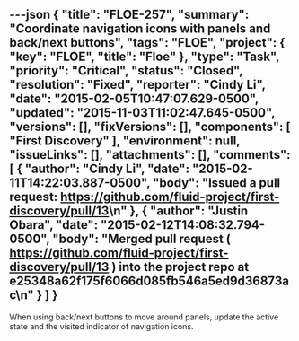 ---json
{
  "title": "FLOE-257",
  "summary": "Coordinate navigation icons with panels and back/next buttons",
  "tags": "FLOE",
  "project": {
    "key": "FLOE",
    "title": "Floe"
  },
  "type": "Task",
  "priority": "Critical",
  "status": "Closed",
  "resolution": "Fixed",
  "reporter": "Cindy Li",
  "date": "2015-02-05T10:47:07.629-0500",
  "updated": "2015-11-03T11:02:47.645-0500",
  "versions": [],
  "fixVersions": [],
  "components": [
    "First Discovery"
  ],
  "environment": null,
  "issueLinks": [],
  "attachments": [],
  "comments": [
    {
      "author": "Cindy Li",
      "date": "2015-02-11T14:22:03.887-0500",
      "body": "Issued a pull request: <https://github.com/fluid-project/first-discovery/pull/13>\n"
    },
    {
      "author": "Justin Obara",
      "date": "2015-02-12T14:08:32.794-0500",
      "body": "Merged pull request ( <https://github.com/fluid-project/first-discovery/pull/13> ) into the project repo at e25348a62f175f6066d085fb546a5ed9d36873ac\n"
    }
  ]
}
---
When using back/next buttons to move around panels, update the active state and the visited indicator of  navigation icons.

        